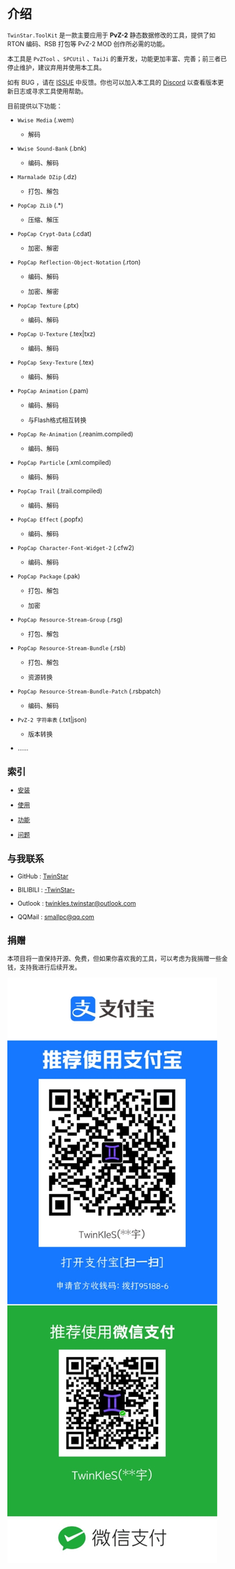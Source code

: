 # 介绍

`TwinStar.ToolKit` 是一款主要应用于 **PvZ-2** 静态数据修改的工具，提供了如 RTON 编码、RSB 打包等 PvZ-2 MOD 创作所必需的功能。

本工具是 `PvZTool` 、`SPCUtil` 、`TaiJi` 的重开发，功能更加丰富、完善；前三者已停止维护，建议弃用并使用本工具。

如有 BUG ，请在 [ISSUE](https://github.com/twinkles-twinstar/TwinStar.ToolKit/issues) 中反馈。你也可以加入本工具的 [Discord](https://discord.com/invite/v7qvttSX8K) 以查看版本更新日志或寻求工具使用帮助。

目前提供以下功能：

* `Wwise Media` (.wem)

	* 解码

* `Wwise Sound-Bank` (.bnk)

	* 编码、解码

* `Marmalade DZip` (.dz)

	* 打包、解包

* `PopCap ZLib` (.*)

	* 压缩、解压

* `PopCap Crypt-Data` (.cdat)

	* 加密、解密

* `PopCap Reflection-Object-Notation` (.rton)

	* 编码、解码

	* 加密、解密

* `PopCap Texture` (.ptx)

	* 编码、解码

* `PopCap U-Texture` (.tex|txz)

	* 编码、解码

* `PopCap Sexy-Texture` (.tex)

	* 编码、解码

* `PopCap Animation` (.pam)

	* 编码、解码

	* 与Flash格式相互转换

* `PopCap Re-Animation` (.reanim.compiled)

	* 编码、解码

* `PopCap Particle` (.xml.compiled)

	* 编码、解码

* `PopCap Trail` (.trail.compiled)

	* 编码、解码

* `PopCap Effect` (.popfx)

	* 编码、解码

* `PopCap Character-Font-Widget-2` (.cfw2) 

	* 编码、解码

* `PopCap Package` (.pak)

	* 打包、解包

	* 加密

* `PopCap Resource-Stream-Group` (.rsg)

	* 打包、解包

* `PopCap Resource-Stream-Bundle` (.rsb)

	* 打包、解包

	* 资源转换

* `PopCap Resource-Stream-Bundle-Patch` (.rsbpatch)

	* 编码、解码

* `PvZ-2 字符串表` (.txt|json)

	* 版本转换

* ......

## 索引

- [安装](./installation.md)

- [使用](./usage.md)

- [功能](./method.md)

- [问题](./question.md)

## 与我联系

* GitHub : [TwinStar](https://github.com/twinkles-twinstar/)

* BILIBILI : [-TwinStar-](https://space.bilibili.com/12258540)

* Outlook : twinkles.twinstar@outlook.com

* QQMail : smallpc@qq.com

## 捐赠

本项目将一直保持开源、免费，但如果你喜欢我的工具，可以考虑为我捐赠一些金钱，支持我进行后续开发。

![支付宝](../image/donate/alipay.jpg "支付宝")
![微信](../image/donate/wechat.jpg "微信")
